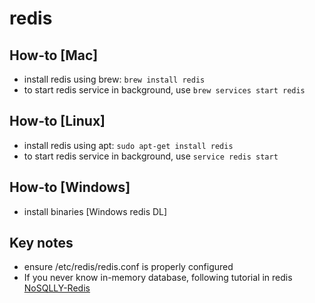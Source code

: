 # redis

## How-to [Mac]
- install redis using brew: `brew install redis`
- to start redis service in background, use `brew services start redis`


## How-to [Linux]
- install redis using apt: `sudo apt-get install redis`
- to start redis service in background, use `service redis start`


## How-to [Windows]
- install binaries [Windows redis DL]


## Key notes
- ensure /etc/redis/redis.conf is properly configured
- If you never know in-memory database, following tutorial in redis [NoSQLLY-Redis](https://nosqlly.com/redis-python/)